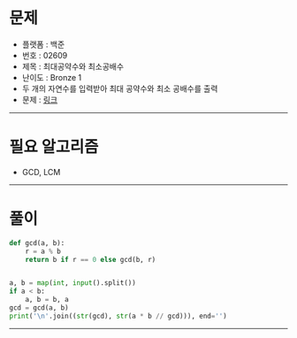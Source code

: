 # 문제
- 플랫폼 : 백준
- 번호 : 02609
- 제목 : 최대공약수와 최소공배수
- 난이도 : Bronze 1
- 두 개의 자연수를 입력받아 최대 공약수와 최소 공배수를 출력
- 문제 : <a href="https://www.acmicpc.net/problem/2609" target="_blank">링크</a>

---

# 필요 알고리즘
- GCD, LCM

---

# 풀이
```python
def gcd(a, b):
    r = a % b
    return b if r == 0 else gcd(b, r)


a, b = map(int, input().split())
if a < b:
    a, b = b, a
gcd = gcd(a, b)
print('\n'.join((str(gcd), str(a * b // gcd))), end='')
```

---
